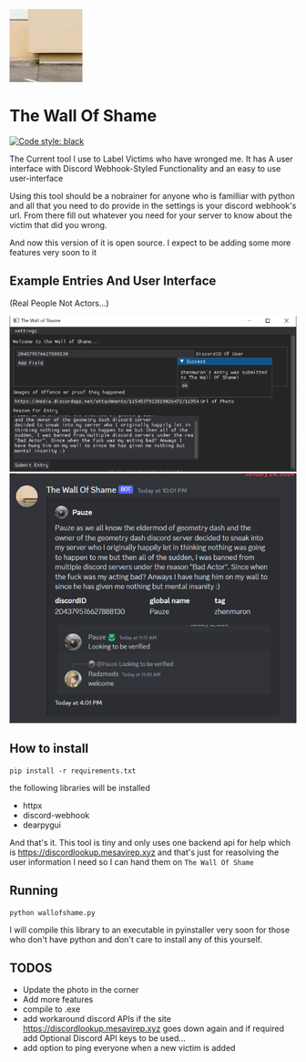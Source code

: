 <img src="WallofShame.webp"></img>

# The Wall Of Shame
<p>
<a href="https://github.com/psf/black"><img alt="Code style: black" src="https://img.shields.io/badge/code%20style-black-000000.svg"></a>
</p>
The Current tool I use to Label Victims who have wronged me.
It has A user interface with Discord Webhook-Styled Functionality and an easy to use user-interface 

Using this tool should be a nobrainer for anyone who is familliar with python and 
all that you need to do provide in the settings is your discord webhook's url. From there 
fill out whatever you need for your server to know about the victim that did you wrong.

And now this version of it is open source. I expect to be adding some more features very soon to it



## Example Entries And User Interface
(Real People Not Actors...)

<img src="WallOfShameDemo.PNG"></img>
<img src="Example.png"></img>



## How to install
```
pip install -r requirements.txt 
```

the following libraries will be installed
- httpx
- discord-webhook
- dearpygui

And that's it. This tool is tiny and only uses one backend api for help which is https://discordlookup.mesavirep.xyz and that's just for reasolving the user information I need so I can hand them on `The Wall Of Shame`

## Running
```
python wallofshame.py
```

I will compile this library to an executable in pyinstaller very soon for those who don't have python and don't care to install any of this yourself.

## TODOS
- Update the photo in the corner
- Add more features
- compile to .exe
- add workaround discord APIs if the site https://discordlookup.mesavirep.xyz goes down again and if required add Optional Discord API keys to be used...
- add option to ping everyone when a new victim is added


